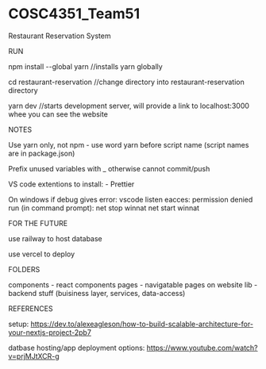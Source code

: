 # COSC4351_Team51
Restaurant Reservation System

RUN

npm install --global yarn
//installs yarn globally

cd restaurant-reservation
//change directory into restaurant-reservation directory

yarn dev
//starts development server, will provide a link to localhost:3000 whee you can see the website


NOTES

Use yarn only, not npm
    - use word yarn before script name (script names are in package.json)

Prefix unused variables with _ otherwise cannot commit/push

VS code extentions to install:
    - Prettier

On windows if debug gives error: vscode listen eacces: permission denied run (in command prompt):
	net stop winnat
	net start winnat


FOR THE FUTURE

use railway to host database

use vercel to deploy

FOLDERS

components - react components
pages - navigatable pages on website
lib - backend stuff (buisiness layer, services, data-access)



REFERENCES

setup: https://dev.to/alexeagleson/how-to-build-scalable-architecture-for-your-nextjs-project-2pb7

datbase hosting/app deployment options: https://www.youtube.com/watch?v=prjMJtXCR-g
